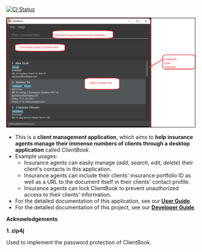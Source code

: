 [![CI Status](https://github.com/se-edu/addressbook-level3/workflows/Java%20CI/badge.svg)](https://github.com/AY2021S2-CS2103T-W15-2/tp/actions)

![Ui](docs/images/Ui.png)

* This is a **client management application**, which aims to **help insurance agents manage their immense numbers of clients through a desktop application** called _ClientBook_.
* Example usages:
  * Insurance agents can easily manage (_add_, _search_, _edit_, _delete_) their client's contacts in this application.
  * Insurance agents can include their clients' insurance portfolio ID as well as a URL to the document itself in their clients' contact profile.
  * Insurance agents can lock ClientBook to prevent unauthorized access to their clients' information.
* For the detailed documentation of this application, see our **[User Guide](https://ay2021s2-cs2103t-w15-2.github.io/tp/UserGuide.html)**.
* For the detailed documentation of this project, see our **[Developer Guide](https://ay2021s2-cs2103t-w15-2.github.io/tp/DeveloperGuide.html)**.


**Acknowledgements**

**1. zip4j**

Used to implement the password protection of ClientBook.


